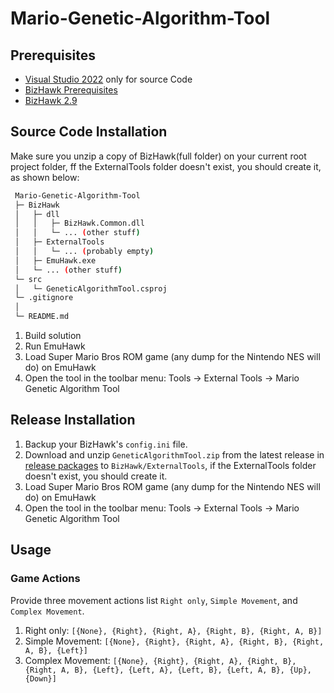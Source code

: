 # Mario-Genetic-Algorithm-Tool

<!-- GETTING STARTED -->
## Prerequisites
* [Visual Studio 2022](https://learn.microsoft.com/en-us/visualstudio/install/install-visual-studio?view=vs-2022) only for source Code
* [BizHawk Prerequisites](https://github.com/TASEmulators/BizHawk-Prereqs)
* [BizHawk 2.9](https://github.com/TASEmulators/BizHawk/releases/tag/2.9)

## Source Code Installation
Make sure you unzip a copy of BizHawk(full folder) on your current root project folder, ff the ExternalTools folder doesn't exist, you should create it, as shown below:
 ```sh
  Mario-Genetic-Algorithm-Tool
  ├─ BizHawk
  │   ├─ dll
  │   │   ├─ BizHawk.Common.dll
  │   │   └─ ... (other stuff)
  │   ├─ ExternalTools
  │   │   └─ ... (probably empty)
  │   ├─ EmuHawk.exe
  │   └─ ... (other stuff)
  └─ src
  │   └─ GeneticAlgorithmTool.csproj
  └─ .gitignore
  │
  └─ README.md
  ```
  
1. Build solution
2. Run EmuHawk 
3. Load Super Mario Bros ROM game (any dump for the Nintendo NES will do) on EmuHawk
3. Open the tool in the toolbar menu: Tools -> External Tools -> Mario Genetic Algorithm Tool

## Release Installation
1. Backup your BizHawk's `config.ini` file.
2. Download and unzip `GeneticAlgorithmTool.zip` from the latest release in [release packages](https://github.com/DanwRob/Mario-Genetic-Algorithm-Tool/releases) to `BizHawk/ExternalTools`, if the ExternalTools folder doesn't exist, you should create it.
3. Load Super Mario Bros ROM game (any dump for the Nintendo NES will do) on EmuHawk
3. Open the tool in the toolbar menu: Tools -> External Tools -> Mario Genetic Algorithm Tool

## Usage
### Game Actions 
Provide three movement actions list `Right only`, `Simple Movement`, and `Complex Movement`.
1. Right only: `[{None}, {Right}, {Right, A}, {Right, B}, {Right, A, B}]`
2. Simple Movement: `[{None}, {Right}, {Right, A}, {Right, B}, {Right, A, B}, {Left}]`
2. Complex Movement: `[{None}, {Right}, {Right, A}, {Right, B}, {Right, A, B}, {Left}, {Left, A}, {Left, B}, {Left, A, B}, {Up}, {Down}]`
